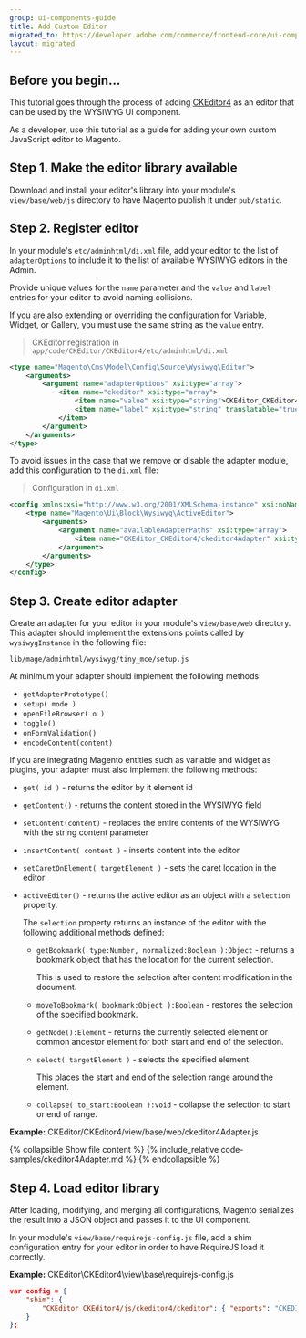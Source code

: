 ```yaml
---
group: ui-components-guide
title: Add Custom Editor
migrated_to: https://developer.adobe.com/commerce/frontend-core/ui-components/components/wysiwyg/add-custom-editor/
layout: migrated
---
```


## Before you begin...

This tutorial goes through the process of adding [CKEditor4] as an editor that can be used by the WYSIWYG UI component.

As a developer, use this tutorial as a guide for adding your own custom JavaScript editor to Magento.

## Step 1. Make the editor library available

Download and install your editor's library into your module's `view/base/web/js` directory to have Magento publish it under `pub/static`.

## Step 2. Register editor

In your module's `etc/adminhtml/di.xml` file, add your editor to the list of `adapterOptions` to include it to the list of available WYSIWYG editors in the Admin.

Provide unique values for the `name` parameter and the `value` and `label` entries for your editor to avoid naming collisions.

If you are also extending or overriding the configuration for Variable, Widget, or Gallery, you must use the same string as the `value` entry.

> CKEditor registration in `app/code/CKEditor/CKEditor4/etc/adminhtml/di.xml`

```xml
<type name="Magento\Cms\Model\Config\Source\Wysiwyg\Editor">
    <arguments>
        <argument name="adapterOptions" xsi:type="array">
            <item name="ckeditor" xsi:type="array">
                <item name="value" xsi:type="string">CKEditor_CKEditor4/ckeditor4Adapter</item>
                <item name="label" xsi:type="string" translatable="true">ckeditor</item>
            </item>
        </argument>
    </arguments>
</type>
```

To avoid issues in the case that we remove or disable the adapter module, add this configuration to the `di.xml` file:

> Configuration in `di.xml`

```xml
<config xmlns:xsi="http://www.w3.org/2001/XMLSchema-instance" xsi:noNamespaceSchemaLocation="urn:magento:framework:ObjectManager/etc/config.xsd">
    <type name="Magento\Ui\Block\Wysiwyg\ActiveEditor">
        <arguments>
            <argument name="availableAdapterPaths" xsi:type="array">
                <item name="CKEditor_CKEditor4/ckeditor4Adapter" xsi:type="string"/>
            </argument>
        </arguments>
    </type>
</config>
```

## Step 3. Create editor adapter

Create an adapter for your editor in your module's `view/base/web` directory.
This adapter should implement the extensions points called by `wysiwygInstance` in the following file:

`lib/mage/adminhtml/wysiwyg/tiny_mce/setup.js`

At minimum your adapter should implement the following methods:

*  `getAdapterPrototype()`
*  `setup( mode )`
*  `openFileBrowser( o )`
*  `toggle()`
*  `onFormValidation()`
*  `encodeContent(content)`

If you are integrating Magento entities such as variable and widget as plugins, your adapter must also implement the following methods:

*  `get( id )` - returns the editor by it element id
*  `getContent()` - returns the content stored in the WYSIWYG field
*  `setContent(content)` - replaces the entire contents of the WYSIWYG with the string content parameter
*  `insertContent( content )` - inserts content into the editor
*  `setCaretOnElement( targetElement )` - sets the caret location in the editor
*  `activeEditor()` - returns the active editor as an object with a `selection` property.

   The `selection` property returns an instance of the editor with the following additional methods defined:

   *  `getBookmark( type:Number, normalized:Boolean ):Object` - returns a bookmark object that has the location for the current selection.

      This is used to restore the selection after content modification in the document.

   *  `moveToBookmark( bookmark:Object ):Boolean` - restores the selection of the specified bookmark.
   *  `getNode():Element` - returns the currently selected element or common ancestor element for both start and end of the selection.
   *  `select( targetElement )` - selects the specified element.

      This places the start and end of the selection range around the element.

   *  `collapse( to_start:Boolean ):void` - collapse the selection to start or end of range.

**Example:** CKEditor/CKEditor4/view/base/web/ckeditor4Adapter.js

{% collapsible Show file content %}
{% include_relative code-samples/ckeditor4Adapter.md %}
{% endcollapsible %}

## Step 4. Load editor library

After loading, modifying, and merging all configurations, Magento serializes the result into a JSON object and passes it to the UI component.

In your module's `view/base/requirejs-config.js` file, add a shim configuration entry for your editor in order to have RequireJS load it correctly.

**Example:** CKEditor\CKEditor4\view\base\requirejs-config.js

```json
var config = {
    "shim": {
        "CKEditor_CKEditor4/js/ckeditor4/ckeditor": { "exports": "CKEDITOR" }
    }
};
```
[CKEditor4]: https://ckeditor.com/ckeditor-4/
